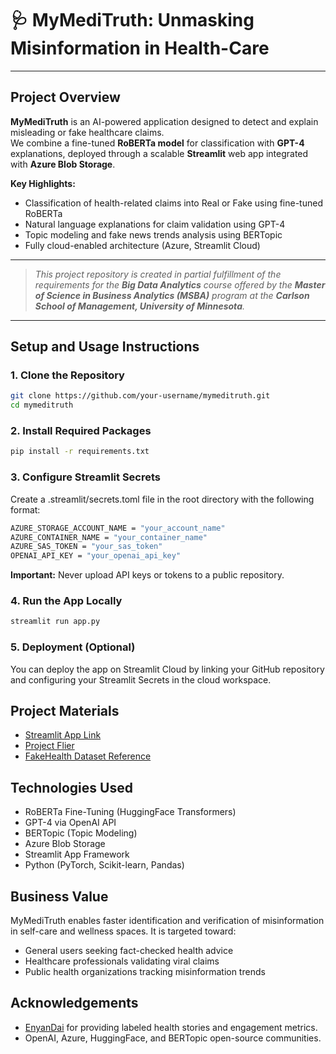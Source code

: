 # 🩺 MyMediTruth: Unmasking Misinformation in Health-Care

---

## Project Overview

**MyMediTruth** is an AI-powered application designed to detect and explain misleading or fake healthcare claims.  
We combine a fine-tuned **RoBERTa model** for classification with **GPT-4** explanations, deployed through a scalable **Streamlit** web app integrated with **Azure Blob Storage**.

**Key Highlights:**
- Classification of health-related claims into Real or Fake using fine-tuned RoBERTa
- Natural language explanations for claim validation using GPT-4
- Topic modeling and fake news trends analysis using BERTopic
- Fully cloud-enabled architecture (Azure, Streamlit Cloud)

---

> _This project repository is created in partial fulfillment of the requirements for the **Big Data Analytics** course offered by the **Master of Science in Business Analytics (MSBA)** program at the **Carlson School of Management, University of Minnesota**._

---

## Setup and Usage Instructions

### 1. Clone the Repository

```bash
git clone https://github.com/your-username/mymeditruth.git
cd mymeditruth
```

### 2. Install Required Packages

```bash
pip install -r requirements.txt
```

### 3. Configure Streamlit Secrets
Create a .streamlit/secrets.toml file in the root directory with the following format:

```bash
AZURE_STORAGE_ACCOUNT_NAME = "your_account_name"
AZURE_CONTAINER_NAME = "your_container_name"
AZURE_SAS_TOKEN = "your_sas_token"
OPENAI_API_KEY = "your_openai_api_key"
```
**Important:** Never upload API keys or tokens to a public repository.

### 4. Run the App Locally
```bash
streamlit run app.py
```

### 5. Deployment (Optional)
You can deploy the app on Streamlit Cloud by linking your GitHub repository and configuring your Streamlit Secrets in the cloud workspace.

## Project Materials
- [Streamlit App Link](https://mymeditruth.streamlit.app/)
- [Project Flier](https://github.com/LifeOf-py/MyMediTruth/blob/main/MyMediTruth_Flyer_Team6.pdf)
- [FakeHealth Dataset Reference](https://github.com/EnyanDai/FakeHealth)

## Technologies Used
- RoBERTa Fine-Tuning (HuggingFace Transformers)
- GPT-4 via OpenAI API
- BERTopic (Topic Modeling)
- Azure Blob Storage
- Streamlit App Framework
- Python (PyTorch, Scikit-learn, Pandas)

## Business Value
MyMediTruth enables faster identification and verification of misinformation in self-care and wellness spaces.
It is targeted toward:
- General users seeking fact-checked health advice
- Healthcare professionals validating viral claims
- Public health organizations tracking misinformation trends

## Acknowledgements
- [EnyanDai](https://github.com/EnyanDai/FakeHealth) for providing labeled health stories and engagement metrics.
- OpenAI, Azure, HuggingFace, and BERTopic open-source communities.
